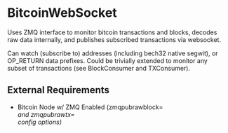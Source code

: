# BitcoinWebSocket
Uses ZMQ interface to monitor bitcoin transactions and blocks, decodes raw data internally, and publishes subscribed transactions via websocket.

Can watch (subscribe to) addresses (including bech32 native segwit), or OP_RETURN data prefixes. Could be trivially extended to monitor any subset of transactions (see BlockConsumer and TXConsumer).

## External Requirements
- Bitcoin Node w/ ZMQ Enabled (zmqpubrawblock=<address> and zmqpubrawtx=<address> config options)